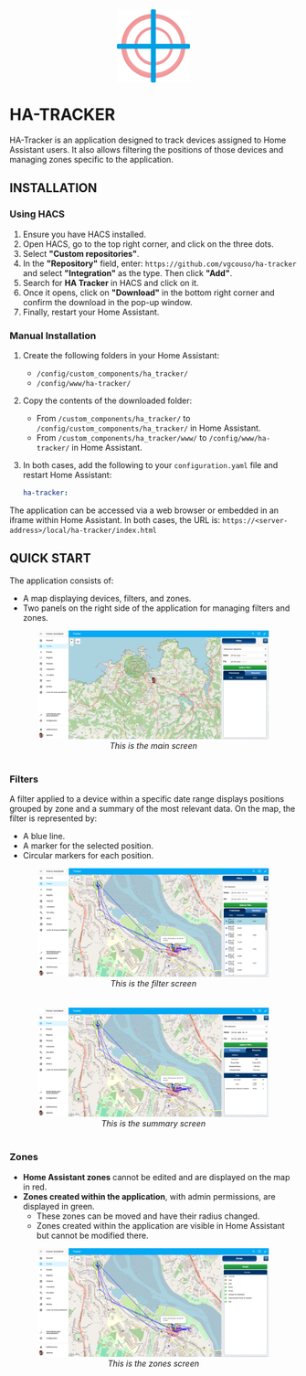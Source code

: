 <div style="text-align: center;">
  <img src="docs/images/logo_512x512.png" alt="HA Tracker logo" width="128" height="128" style="display: block; margin: 0 auto;" />
</div>

# HA-TRACKER

HA-Tracker is an application designed to track devices assigned to Home Assistant users.
It also allows filtering the positions of those devices and managing zones specific to the application.


## INSTALLATION

### Using HACS
1. Ensure you have HACS installed.
2. Open HACS, go to the top right corner, and click on the three dots.
3. Select **"Custom repositories"**.
4. In the **"Repository"** field, enter: `https://github.com/vgcouso/ha-tracker` and select **"Integration"** as the type. Then click **"Add"**.
5. Search for **HA Tracker** in HACS and click on it.
6. Once it opens, click on **"Download"** in the bottom right corner and confirm the download in the pop-up window.
7. Finally, restart your Home Assistant.

### Manual Installation
1. Create the following folders in your Home Assistant:
   - `/config/custom_components/ha_tracker/`
   - `/config/www/ha-tracker/`
2. Copy the contents of the downloaded folder:
   - From `/custom_components/ha_tracker/` to `/config/custom_components/ha_tracker/` in Home Assistant.
   - From `/custom_components/ha_tracker/www/` to `/config/www/ha-tracker/` in Home Assistant.

3. In both cases, add the following to your `configuration.yaml` file and restart Home Assistant:

   ```yaml
   ha-tracker:
   ```

The application can be accessed via a web browser or embedded in an iframe within Home Assistant.
In both cases, the URL is: `https://<server-address>/local/ha-tracker/index.html`


## QUICK START

The application consists of:
- A map displaying devices, filters, and zones.
- Two panels on the right side of the application for managing filters and zones.

<div align="center">
  <img src="docs/images/start.png" alt="HA Tracker main screen" style="width: 80%; max-width: 100%; height: auto;" />
  <br>
  <em>This is the main screen</em>
</div>
<br>


### Filters
A filter applied to a device within a specific date range displays positions grouped by zone and a summary of the most relevant data.
On the map, the filter is represented by:
- A blue line.
- A marker for the selected position.
- Circular markers for each position.

<div align="center">
  <img src="docs/images/filter.png" alt="HA Tracker filter screen" style="width: 80%; max-width: 100%; height: auto;" />
  <br>
  <em>This is the filter screen</em>
</div>
<br>
<br>
<div align="center">
  <img src="docs/images/summary.png" alt="HA Tracker summary screen" style="width: 80%; max-width: 100%; height: auto;" />
  <br>
  <em>This is the summary screen</em>
</div>
<br>


### Zones
- **Home Assistant zones** cannot be edited and are displayed on the map in red.
- **Zones created within the application**, with admin permissions, are displayed in green.
  - These zones can be moved and have their radius changed.
  - Zones created within the application are visible in Home Assistant but cannot be modified there.

<div align="center">
  <img src="docs/images/zones.png" alt="HA Tracker zones screen" style="width: 80%; max-width: 100%; height: auto;" />
  <br>
  <em>This is the zones screen</em>
</div>
<br>

